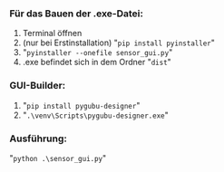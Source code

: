 ### Für das Bauen der .exe-Datei:
1. Terminal öffnen
2. (nur bei Erstinstallation) "`pip install pyinstaller`"
3. "`pyinstaller --onefile sensor_gui.py`"
4. .exe befindet sich in dem Ordner "`dist`"


### GUI-Builder:
1. "`pip install pygubu-designer`"
2. "`.\venv\Scripts\pygubu-designer.exe`"


### Ausführung:
"`python .\sensor_gui.py`"